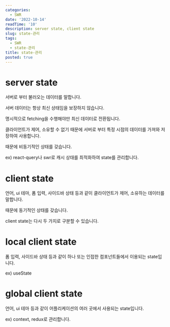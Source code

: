 ```yaml
---
categories:
  - SWR
date: '2022-10-14'
readTime: '10'
description: server state, client state
slug: state-관리
tags:
  - SWR
  - state-관리
title: state-관리
posted: true
---
```


# server state

서버로 부터 불러오는 데이터를 말합니다.

서버 데이터는 항상 최신 상태임을 보장하지 않습니다.

명시적으로 fetching을 수행해야만 최신 데이터로 전환됩니다.

클라이언트가 제어, 소유할 수 없기 때문에 서버로 부터 특정 시점의 데이터를 가져와 저장하여 사용합니다.

때문에 비동기적인 상태를 갖습니다.

ex) react-query나 swr로 캐시 상태를 최적화하여 state를 관리합니다.

# client state

언어, ui 테마, 폼 입력, 사이드바 상태 등과 같이 클라이언트가 제어, 소유하는 데이터를 말합니다.

때문에 동기적인 상태를 갖습니다.

client state는 다시 두 가지로 구분할 수 있습니다.

# local client state

폼 입력, 사이드바 상태 등과 같이 하나 또는 인접한 컴포넌트들에서 이용되는 state입니다.

ex) useState

# global client state

언어, ui 테마 등과 같이 어플리케이션의 여러 곳에서 사용되는 state입니다.

ex) context, redux로 관리합니다.
